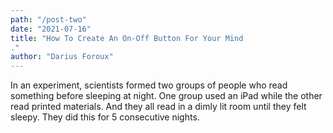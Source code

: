 ```yaml
---
path: "/post-two"
date: "2021-07-16"
title: "How To Create An On-Off Button For Your Mind
."
author: "Darius Foroux"
---
```


In an experiment, scientists formed two groups of people who read something before sleeping at night. One group used an iPad while the other read printed materials. And they all read in a dimly lit room until they felt sleepy. They did this for 5 consecutive nights.
